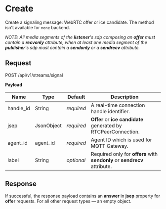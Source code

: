 # Create

Create a signaling message: WebRTC offer or ice candidate.
The method isn't available for `none` backend.

*NOTE: All media segments of the **listener**'s sdp composing an **offer** must contain a **recvonly** attribute, when at least one media segment of the **publisher**'s sdp must contain a **sendonly** or a **sendrecv** attribute.*



## Request

POST /api/v1/streams/signal

**Payload**

Name              | Type       | Default    | Description
----------------- | ---------- | ---------- | ------------------
handle_id         | String     | _required_ | A real-time connection handle identifier.
jsep              | JsonObject | _required_ | **Offer** or **ice candidate** generated by RTCPeerConnection.
agent_id          | agent_id   | _required_ | Agent ID which is used for MQTT Gateway.
label             | String     | _optional_ | Required only for **offers** with **sendonly** or **sendrecv** attribute.


## Response

If successful, the response payload contains an **answer** in **jsep** property for **offer** requests. For all other request types — an empty object.
